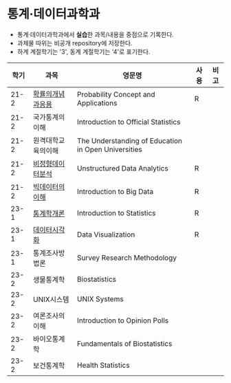 # 통계·데이터과학과
* 통계·데이터과학과에서 **실습**한 과목/내용을 중점으로 기록한다.
* 과제물 따위는 비공개 repository에 저장한다.
* 하계 계절학기는 '3', 동계 계절학기는 '4'로 표기한다.

|학기|과목|영문명|사용|비고|
|---|---|---|---|---|
|21-2|[확률의개념과응용]()|Probability Concept and Applications|R||
|21-2|국가통계의이해|Introduction to Official Statistics|||
|21-2|원격대학교육의이해|The Understanding of Education in Open Universities|||
|21-2|[비정형데이터분석]()|Unstructured Data Analytics|R||
|21-2|[빅데이터의이해]()|Introduction to Big Data|R||
|23-1|[통계학개론]()|Introduction to Statistics|R||
|23-1|[데이터시각화]()|Data Visualization|R||
|23-1|통계조사방법론|Survey Research Methodology|||
|23-2|생물통계학|Biostatistics|||
|23-2|UNIX시스템|UNIX Systems|||
|23-2|여론조사의이해|Introduction to Opinion Polls|||
|23-2|바이오통계학|Fundamentals of Biostatistics|||
|23-2|보건통계학|Health Statistics|||

